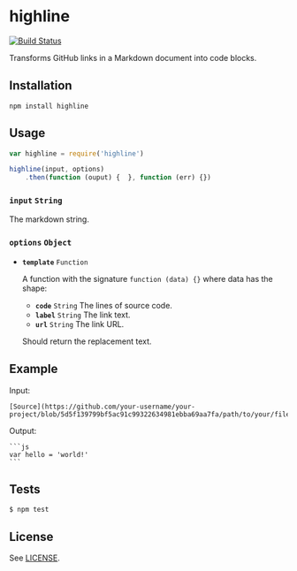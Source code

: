 # highline

[![Build Status](https://travis-ci.org/christophercliff/highline.png?branch=master)](https://travis-ci.org/christophercliff/highline)

Transforms GitHub links in a Markdown document into code blocks.

## Installation

```
npm install highline
```

## Usage

```js
var highline = require('highline')

highline(input, options)
    .then(function (ouput) {  }, function (err) {})
```

### **`input`** `String`

The markdown string.

### **`options`** `Object`

- **`template`** `Function`

    A function with the signature `function (data) {}` where data has the shape:

    - **`code`** `String` The lines of source code.
    - **`label`** `String` The link text.
    - **`url`** `String` The link URL.

    Should return the replacement text.

## Example

Input:

    [Source](https://github.com/your-username/your-project/blob/5d5f139799bf5ac91c99322634981ebba69aa7fa/path/to/your/file.js#L1)

Output:

    ```js
    var hello = 'world!'
    ```

## Tests

```
$ npm test
```

## License

See [LICENSE](https://github.com/christophercliff/highline/blob/master/LICENSE.md).
